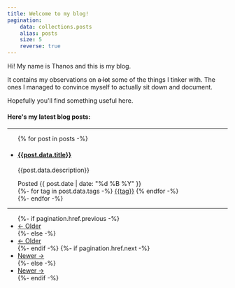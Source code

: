 ```yaml
---
title: Welcome to my blog!
pagination: 
    data: collections.posts
    alias: posts
    size: 5
    reverse: true
---
```


Hi! My name is Thanos and this is my blog.

It contains my observations on ~~a lot~~ some of the things I tinker with. The ones I managed to convince myself to actually sit down and document.

Hopefully you'll find something useful here.

#### Here's my latest blog posts:
<hr>

<ul class="list-group list-group-flush">
{% for post in posts -%}
    <li class="list-group-item">
        <h4><a href={{post.url}}>{{post.data.title}}</a></h4>
        <p>{{post.data.description}}</p>
        <div>
            <span class="badge badge-secondary">Posted {{ post.date | date: "%d %B %Y" }}</span>
            <div class="float-right">
                {%- for tag in post.data.tags -%}
                <a href="/tags/{{tag}}" class="badge badge-pill badge-info">{{tag}}</a>
                {% endfor -%}
            </div>
        </div>
    </li>
{%- endfor -%}
</ul>

<hr>

<ul class="pagination justify-content-center mb-4">
    {%- if pagination.href.previous -%}
    <li class="page-item">
        <a class="page-link" href="{{pagination.href.previous}}">← Older</a>
    </li>
    {%- else -%}
    <li class="page-item disabled">
        <a class="page-link" href="#">← Older</a>
    </li>
    {%- endif -%}
    {%- if pagination.href.next -%}
    <li class="page-item">
        <a class="page-link" href="{{pagination.href.next}}">Newer →</a>
    </li>
    {%- else -%}
    <li class="page-item disabled">    
        <a class="page-link" href="#">Newer →</a>
    </li>
    {%- endif -%}
</ul>
